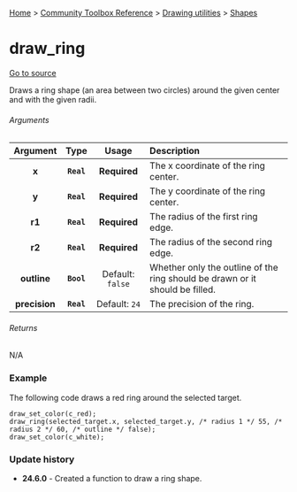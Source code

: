 [Home](/README.md) > [Community Toolbox Reference](/Docs/Reference/Reference.md) > [Drawing utilities](/Docs/Reference/Groups/DrawUtils.md) > [Shapes](/Docs/Reference/Groups/DrawUtils_Shapes.md)

# draw_ring

[Go to source](/Community%20Toolbox/scripts/utils_CommunityToolboxDraw/utils_CommunityToolboxDraw.gml#L199)

Draws a ring shape (an area between two circles) around the given center and with the given radii.

###### Arguments

| Argument | Type | Usage | Description |
|:---:|:---:|:---:|:---|
| **x** | **`Real`** | **Required** | The x coordinate of the ring center. |
| **y** | **`Real`** | **Required** | The y coordinate of the ring center. |
| **r1** | **`Real`** | **Required** | The radius of the first ring edge. |
| **r2** | **`Real`** | **Required** | The radius of the second ring edge. |
| **outline** | **`Bool`** | Default: `false` | Whether only the outline of the ring should be drawn or it should be filled. |
| **precision** | **`Real`** | Default: `24` | The precision of the ring. |

###### Returns
N/A

### Example

The following code draws a red ring around the selected target.

```gml
draw_set_color(c_red);
draw_ring(selected_target.x, selected_target.y, /* radius 1 */ 55, /* radius 2 */ 60, /* outline */ false);
draw_set_color(c_white);
```

### Update history

- **24.6.0** - Created a function to draw a ring shape.
